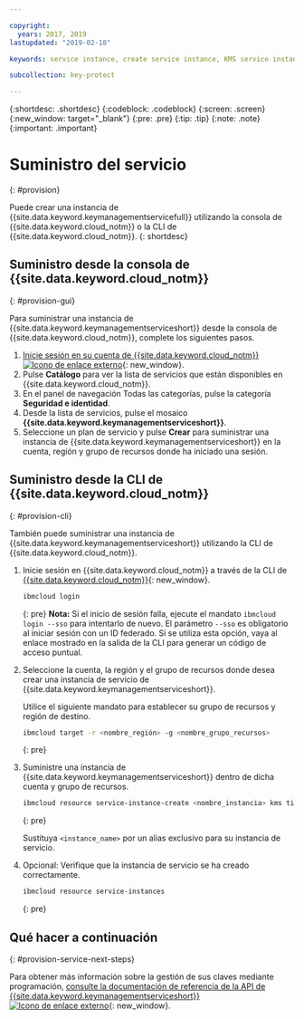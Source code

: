 ```yaml
---

copyright:
  years: 2017, 2019
lastupdated: "2019-02-18"

keywords: service instance, create service instance, KMS service instance, Key Protect service instance

subcollection: key-protect

---
```


{:shortdesc: .shortdesc}
{:codeblock: .codeblock}
{:screen: .screen}
{:new_window: target="_blank"}
{:pre: .pre}
{:tip: .tip}
{:note: .note}
{:important: .important}

# Suministro del servicio
{: #provision}

Puede crear una instancia de {{site.data.keyword.keymanagementservicefull}} utilizando la consola de {{site.data.keyword.cloud_notm}} o la CLI de {{site.data.keyword.cloud_notm}}.
{: shortdesc}

## Suministro desde la consola de {{site.data.keyword.cloud_notm}}
{: #provision-gui}

Para suministrar una instancia de {{site.data.keyword.keymanagementserviceshort}} desde la consola de {{site.data.keyword.cloud_notm}}, complete los siguientes pasos.

1. [Inicie sesión en su cuenta de {{site.data.keyword.cloud_notm}} ![Icono de enlace externo](../../icons/launch-glyph.svg "Icono de enlace externo")](https://{DomainName}){: new_window}.
2. Pulse **Catálogo** para ver la lista de servicios que están disponibles en {{site.data.keyword.cloud_notm}}.
3. En el panel de navegación Todas las categorías, pulse la categoría **Seguridad e identidad**.
4. Desde la lista de servicios, pulse el mosaico **{{site.data.keyword.keymanagementserviceshort}}**.
5. Seleccione un plan de servicio y pulse **Crear** para suministrar una instancia de {{site.data.keyword.keymanagementserviceshort}} en la cuenta, región y grupo de recursos donde ha iniciado una sesión.

## Suministro desde la CLI de {{site.data.keyword.cloud_notm}}
{: #provision-cli}

También puede suministrar una instancia de {{site.data.keyword.keymanagementserviceshort}} utilizando la CLI de {{site.data.keyword.cloud_notm}}. 

1. Inicie sesión en {{site.data.keyword.cloud_notm}} a través de la CLI de [{{site.data.keyword.cloud_notm}}](/docs/cli?topic=cloud-cli-overview){: new_window}.

    ```sh
    ibmcloud login 
    ```
    {: pre}
    **Nota:** Si el inicio de sesión falla, ejecute el mandato `ibmcloud login --sso` para intentarlo de nuevo. El parámetro `--sso` es obligatorio al iniciar sesión con un ID federado. Si se utiliza esta opción, vaya al enlace mostrado en la salida de la CLI para generar un código de acceso puntual.

2. Seleccione la cuenta, la región y el grupo de recursos donde desea crear una instancia de servicio de {{site.data.keyword.keymanagementserviceshort}}.

    Utilice el siguiente mandato para establecer su grupo de recursos y región de destino.

    ```sh
    ibmcloud target -r <nombre_región> -g <nombre_grupo_recursos>
    ```
    {: pre}

3. Suministre una instancia de {{site.data.keyword.keymanagementserviceshort}} dentro de dicha cuenta y grupo de recursos.

    ```sh
    ibmcloud resource service-instance-create <nombre_instancia> kms tiered-pricing
    ```
    {: pre}

    Sustituya `<instance_name>` por un alias exclusivo para su instancia de servicio.

4. Opcional: Verifique que la instancia de servicio se ha creado correctamente.

    ```sh
    ibmcloud resource service-instances
    ```
    {: pre}

## Qué hacer a continuación
{: #provision-service-next-steps}

Para obtener más información sobre la gestión de sus claves mediante programación, [consulte la documentación de referencia de la API de {{site.data.keyword.keymanagementserviceshort}} ![Icono de enlace externo](../../icons/launch-glyph.svg "Icono de enlace externo")](https://{DomainName}/apidocs/key-protect){: new_window}.
